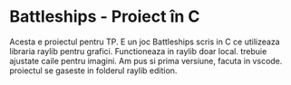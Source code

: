 # Battleships - Proiect în C
Acesta e proiectul pentru TP.
E un joc Battleships scris in C ce utilizeaza libraria raylib pentru grafici.
Functioneaza in raylib doar local. trebuie ajustate caile pentru imagini.
Am pus si prima versiune, facuta in vscode. 
proiectul se gaseste in folderul raylib edition.
